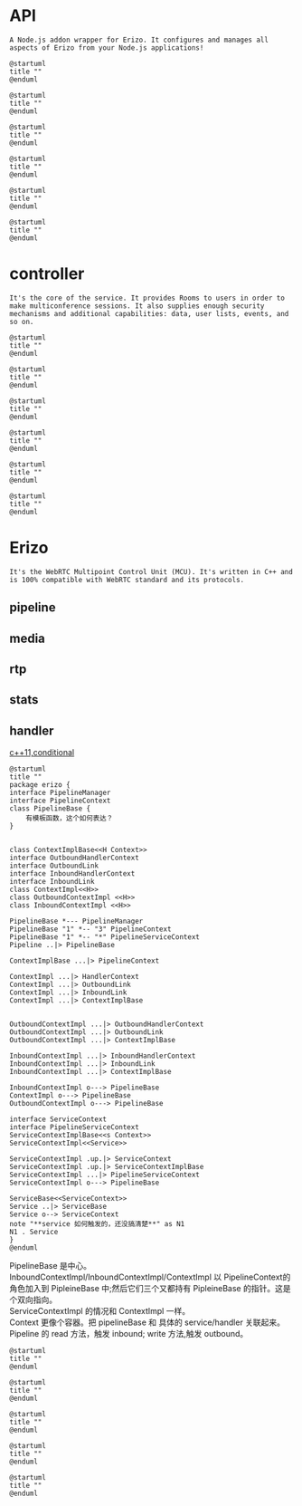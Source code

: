 # API
`A Node.js addon wrapper for Erizo. It configures and manages all aspects of Erizo from your Node.js applications!`

```plantuml
@startuml
title ""
@enduml
```

```plantuml
@startuml
title ""
@enduml
```

```plantuml
@startuml
title ""
@enduml
```

```plantuml
@startuml
title ""
@enduml
```

```plantuml
@startuml
title ""
@enduml
```

```plantuml
@startuml
title ""
@enduml
```
# controller
`It's the core of the service. It provides Rooms to users in order to make multiconference sessions. It also supplies enough security mechanisms and additional capabilities: data, user lists, events, and so on.`

```plantuml
@startuml
title ""
@enduml
```

```plantuml
@startuml
title ""
@enduml
```

```plantuml
@startuml
title ""
@enduml
```

```plantuml
@startuml
title ""
@enduml
```

```plantuml
@startuml
title ""
@enduml
```

```plantuml
@startuml
title ""
@enduml
```
# Erizo
`It's the WebRTC Multipoint Control Unit (MCU). It's written in C++ and is 100% compatible with WebRTC standard and its protocols.`

## pipeline
## media
## rtp
## stats
## handler
[c++11,conditional](https://en.cppreference.com/w/cpp/types/conditional)

```plantuml
@startuml
title ""
package erizo {
interface PipelineManager
interface PipelineContext
class PipelineBase {
    有模板函数，这个如何表达？
}


class ContextImplBase<<H Context>>
interface OutboundHandlerContext
interface OutboundLink
interface InboundHandlerContext
interface InboundLink
class ContextImpl<<H>>
class OutboundContextImpl <<H>>
class InboundContextImpl <<H>>

PipelineBase *--- PipelineManager
PipelineBase "1" *-- "3" PipelineContext
PipelineBase "1" *-- "*" PipelineServiceContext
Pipeline ..|> PipelineBase

ContextImplBase ...|> PipelineContext

ContextImpl ...|> HandlerContext
ContextImpl ...|> OutboundLink
ContextImpl ...|> InboundLink
ContextImpl ...|> ContextImplBase


OutboundContextImpl ...|> OutboundHandlerContext
OutboundContextImpl ...|> OutboundLink
OutboundContextImpl ...|> ContextImplBase

InboundContextImpl ...|> InboundHandlerContext
InboundContextImpl ...|> InboundLink
InboundContextImpl ...|> ContextImplBase

InboundContextImpl o---> PipelineBase
ContextImpl o---> PipelineBase
OutboundContextImpl o---> PipelineBase

interface ServiceContext
interface PipelineServiceContext
ServiceContextImplBase<<s Context>>
ServiceContextImpl<<Service>>

ServiceContextImpl .up.|> ServiceContext
ServiceContextImpl .up.|> ServiceContextImplBase
ServiceContextImpl ...|> PipelineServiceContext
ServiceContextImpl o---> PipelineBase

ServiceBase<<ServiceContext>>
Service ..|> ServiceBase
Service o--> ServiceContext
note "**service 如何触发的，还没搞清楚**" as N1
N1 . Service
}
@enduml
```
PipelineBase 是中心。
InboundContextImpl/InboundContextImpl/ContextImpl 以 PipelineContext的角色加入到 PipleineBase 中;然后它们三个又都持有 PipleineBase 的指针。这是个双向指向。  
ServiceContextImpl 的情况和 ContextImpl 一样。  
Context 更像个容器。把 pipelineBase 和 具体的 service/handler 关联起来。  
Pipeline 的 read 方法，触发 inbound; write 方法,触发 outbound。  
```plantuml
@startuml
title ""
@enduml
```

```plantuml
@startuml
title ""
@enduml
```

```plantuml
@startuml
title ""
@enduml
```

```plantuml
@startuml
title ""
@enduml
```

```plantuml
@startuml
title ""
@enduml
```